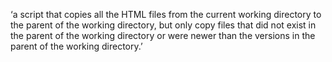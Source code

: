 ‘a script that copies all the HTML files from the current working directory to the parent of the working directory, but only copy files that did not exist in the parent of the working directory or were newer than the versions in the parent of the working directory.’
